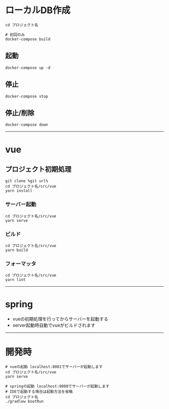# ローカルDB作成
```
cd プロジェクト名

# 初回のみ
docker-compose build
```

## 起動
```
docker-compose up -d
```

## 停止
```
docker-compose stop
```

## 停止/削除
```
docker-compose down
```

---
# vue

## プロジェクト初期処理
```
git clone %git url%
cd プロジェクト名/src/vue
yarn install
```

### サーバー起動
```
cd プロジェクト名/src/vue
yarn serve
```

### ビルド
```
cd プロジェクト名/src/vue
yarn build
```

### フォーマッタ
```
cd プロジェクト名/src/vue
yarn lint
```

---
# spring
- vueの初期処理を行ってからサーバーを起動する
- server起動時自動でvueがビルドされます

---
# 開発時
```
# vueの起動 localhost:8081でサーバーが起動します
cd プロジェクト名/src/vue
yarn serve

# springの起動 localhost:8080でサーバーが起動します
# IDEで起動する場合は起動方法を省略
cd プロジェクト名
./gradlew bootRun
```
